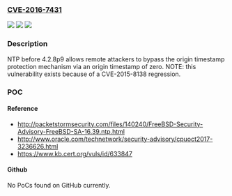 ### [CVE-2016-7431](https://cve.mitre.org/cgi-bin/cvename.cgi?name=CVE-2016-7431)
![](https://img.shields.io/static/v1?label=Product&message=n%2Fa&color=blue)
![](https://img.shields.io/static/v1?label=Version&message=n%2Fa&color=blue)
![](https://img.shields.io/static/v1?label=Vulnerability&message=n%2Fa&color=brighgreen)

### Description

NTP before 4.2.8p9 allows remote attackers to bypass the origin timestamp protection mechanism via an origin timestamp of zero.  NOTE: this vulnerability exists because of a CVE-2015-8138 regression.

### POC

#### Reference
- http://packetstormsecurity.com/files/140240/FreeBSD-Security-Advisory-FreeBSD-SA-16.39.ntp.html
- http://www.oracle.com/technetwork/security-advisory/cpuoct2017-3236626.html
- https://www.kb.cert.org/vuls/id/633847

#### Github
No PoCs found on GitHub currently.

